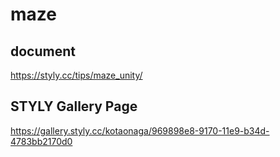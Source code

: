 # maze

## document
https://styly.cc/tips/maze_unity/ 

## STYLY Gallery Page
https://gallery.styly.cc/kotaonaga/969898e8-9170-11e9-b34d-4783bb2170d0
